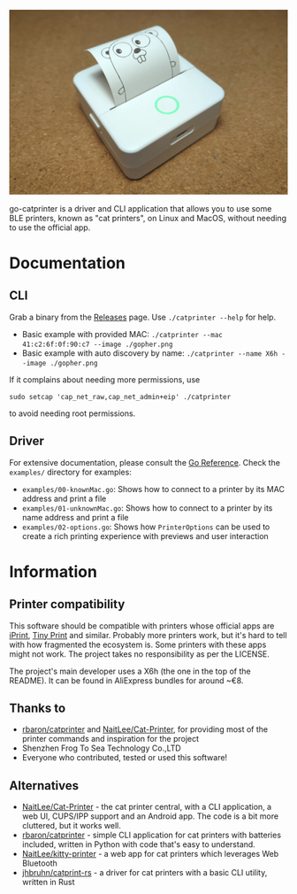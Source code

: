 ![A printer which has just printed a Gopher](./demo.jpg)

go-catprinter is a driver and CLI application that allows you to use some BLE printers, known as "cat printers", on Linux and MacOS, without needing to use the official app.

# Documentation

## CLI

Grab a binary from the [Releases](https://git.massivebox.net/massivebox/go-catprinter/releases) page. Use `./catprinter --help` for help.

- Basic example with provided MAC: `./catprinter --mac 41:c2:6f:0f:90:c7 --image ./gopher.png`
- Basic example with auto discovery by name: `./catprinter --name X6h --image ./gopher.png`

If it complains about needing more permissions, use

```
sudo setcap 'cap_net_raw,cap_net_admin+eip' ./catprinter
```

to avoid needing root permissions.

## Driver

For extensive documentation, please consult the [Go Reference](https://pkg.go.dev/git.massivebox.net/massivebox/go-catprinter). Check the `examples/` directory for examples:

- `examples/00-knownMac.go`: Shows how to connect to a printer by its MAC address and print a file
- `examples/01-unknownMac.go`: Shows how to connect to a printer by its name address and print a file
- `examples/02-options.go`: Shows how `PrinterOptions` can be used to create a rich printing experience with previews and user interaction

# Information

## Printer compatibility

This software should be compatible with printers whose official apps are [iPrint](https://play.google.com/store/apps/details?id=com.frogtosea.iprint&hl=en_US&gl=US), [Tiny Print](https://play.google.com/store/apps/details?id=com.frogtosea.tinyPrint&hl=en_US&gl=US) and similar.
Probably more printers work, but it's hard to tell with how fragmented the ecosystem is. Some printers with these apps might not work. The project takes no responsibility as per the LICENSE.

The project's main developer uses a X6h (the one in the top of the README). It can be found in AliExpress bundles for around ~€8.

## Thanks to

- [rbaron/catprinter](https://github.com/rbaron/catprinter) and [NaitLee/Cat-Printer](https://github.com/NaitLee/Cat-Printer), for providing most of the printer commands and inspiration for the project
- Shenzhen Frog To Sea Technology Co.,LTD
- Everyone who contributed, tested or used this software!

## Alternatives

- [NaitLee/Cat-Printer](https://github.com/NaitLee/Cat-Printer) - the cat printer central, with a CLI application, a web UI, CUPS/IPP support and an Android app. The code is a bit more cluttered, but it works well.
- [rbaron/catprinter](https://github.com/rbaron/catprinter) - simple CLI application for cat printers with batteries included, written in Python with code that's easy to understand.
- [NaitLee/kitty-printer](NaitLee/kitty-printer) - a web app for cat printers which leverages Web Bluetooth
- [jhbruhn/catprint-rs](jhbruhn/catprint-rs) - a driver for cat printers with a basic CLI utility, written in Rust
